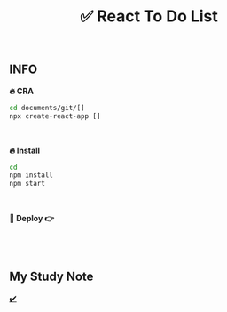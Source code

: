 # <div align="center">✅ React To Do List</div>

<br>

## INFO

**🔥 CRA**

```bash
cd documents/git/[]
npx create-react-app []
```

<br>

**🔥 Install**

```bash
cd
npm install
npm start
```

<br>

**🔗 Deploy 👉**

<br>
<br>

## My Study Note

[✔️ ]()
